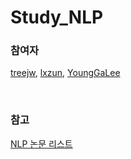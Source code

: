 # Study_NLP

### 참여자
[treejw](https://github.com/treejw), [lxzun](https://github.com/lxzun), [YoungGaLee](https://github.com/YoungGaLee)

<br> 

### 참고
[NLP 논문 리스트](https://github.com/treejw/Study_NLP/issues/1)
